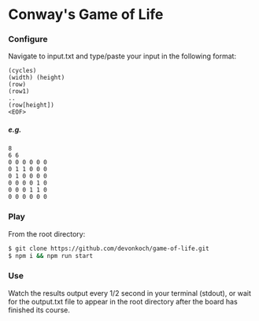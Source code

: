 # Conway's Game of Life

### Configure
Navigate to input.txt and type/paste your input in the following format:

```
(cycles)
(width) (height)
(row)
(row1)
..
(row[height])
<EOF>
```

##### e.g.

```
8
6 6
0 0 0 0 0 0
0 1 1 0 0 0
0 1 0 0 0 0
0 0 0 0 1 0
0 0 0 1 1 0
0 0 0 0 0 0
```


### Play
From the root directory:

```bash
$ git clone https://github.com/devonkoch/game-of-life.git
$ npm i && npm run start
```

### Use

Watch the results output every 1/2 second in your terminal (stdout), or wait for the output.txt file to appear in the root directory after the board has finished its course.